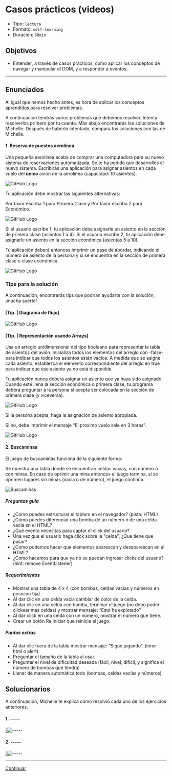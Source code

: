 # Casos prácticos (videos)
- Tipo: `lectura`
- Formato: `self-learning`
- Duración: `60min`

## Objetivos

- Entender, a través de casos prácticos, cómo aplicar los conceptos de navegar
y manipular el DOM, y a responder a eventos.

***

## Enunciados

Al igual que hemos hecho antes, es hora de aplicar los conceptos aprendidos
para resolver problemas.

A continuación tendrás varios problemas que debemos resolver. Intenta
resolverlos primero por tu cuenta. Más abajo encontrarás las soluciones
de Michelle. Después de haberlo intentado, compara tus soluciones
con las de Michelle.   

#### 1. Reserva de puestos aerolínea

Una pequeña aerolínea acaba de comprar una computadora para su nuevo sistema de reservaciones automatizada. Se te ha pedido que desarrolles el nuevo sistema. Escribirás una aplicación para asignar asientos en cada vuelo del __único__ avión de la aerolínea (capacidad: 10 asientos).

![GitHub Logo](https://image.ibb.co/eMz26v/avion_2.jpg)

Tu aplicación debe mostrar las siguientes alternativas:

Por favor escriba 1 para Primera Clase y Por favor escriba 2 para Económico. 

![GitHub Logo](https://image.ibb.co/mh9PKF/avion_3.jpg)

Si el usuario escribe 1, tu aplicación debe asignarle un asiento en la sección de primera clase (asientos 1 a 4). Si el usuario escribe 2, tu aplicación debe asignarle un asiento en la sección económica (asientos 5 a 10).

Tu aplicación deberá entonces imprimir un pase de abordar, indicando el número de asiento de la persona y si se encuentra en la sección de primera clase o clase económica.

![GitHub Logo](https://image.ibb.co/d8gtDa/avion_4.jpg)


### Tips para la solución

A continuación, encontrarás tips que podrían ayudarte con la solución, ¡mucha suerte!

#### [Tip. | Diagrama de flujo]

![GitHub Logo](https://image.ibb.co/bQ86Ya/untitled_8.jpg)


#### [Tip. | Representación usando Arrays]

Usa un arreglo unidimensional del tipo booleano para representar la tabla de asientos del avión. Inicializa todos los elementos del arreglo con -false- para indicar que todos los asientos están vacíos. A medida que se asigne cada asiento, establezca el elemento correspondiente del arreglo en true para indicar que ese asiento ya no está disponible.

Tu aplicación nunca deberá asignar un asiento que ya haya sido asignado. Cuando esté llena la sección económica o primera clase, tu programa deberá preguntar a la persona si acepta ser colocada en la sección de primera clase (y viceversa).

![GitHub Logo](https://image.ibb.co/nH4rzF/avion_6.jpg)

Si la persona acepta, haga la asignación de asiento apropiada.

Si no, debe imprimir el mensaje “El proximo vuelo sale en 3 horas”.

![GitHub Logo](https://image.ibb.co/d2Hpmv/avion_7.jpg)


#### 2. Buscaminas
El juego de buscaminas funciona de la siguiente forma:

Se muestra una tabla donde se encuentran celdas vacías, con número o con minas. En caso de oprimir una mina entonces el juego termina, si se oprimen lugares sin minas (vacia o de número), el juego continúa.

![Buscaminas](https://lh4.googleusercontent.com/c4jnMEV2CirXxh8CRzP1y6_VSqfPOLNQnTGyv2uKyPzEMfa42ztBClyMCigW7K3dJqNWacIJDjaj-kfVDFWtQbHySxNhSSRBPVnf2Q2SbHK3MUkWD0WMpsVyXeUAfrI11ya9heW5lng)

##### Preguntas guia
- ¿Cómo puedes estructurar el tablero en el navegador? (pista: HTML)
- ¿Cómo puedes diferenciar una bomba de un número ó de una celda vacia en el HTML?
- ¿Qué evento necesitas para captar el click del usuario?
- Una vez que el usuario haga click sobre la "celda", ¿Que tiene que pasar?
- ¿Como podemos hacer que elementos aparescan y desaparescan en el HTML?
- ¿Como hacemos para que ya no se puedan ingresar clicks del usuario? (hint: remove EventListener)

##### Requerimientos
- Mostrar una tabla de 4 x 4 (con bombas, celdas vacías y números en posición fija)
- Al dar clic en una celda vacía cambiar de color de la celda.
- Al dar clic en una celda con bomba, terminar el juego (no debo poder clickear mas celdas) y mostrar mensaje: “Esto ha explotado”
- Al dar click en una celda con un número, mostrar el número que tiene.
- Crear un botón Re iniciar que reinicie el juego.

##### Puntos extras
- Al dar clic fuera de la tabla mostrar mensaje: “Sigue jugando”. (inner html o alert).
- Preguntar el tamaño de la tabla al usar.
- Preguntar el nivel de dificultad deseada (fácil, nivel, difícil, y significa el número de bombas que tendrá)
- Llenar de manera automática todo (bombas, celdas vacías y números)


## Solucionarios

A continuación, Michelle te explica cómo resolvió cada uno de los
ejercicios anteriores.  

#### 1. -----

[![-----]()

#### 2. -----

[![-----]()

***

[Continuar]()
 